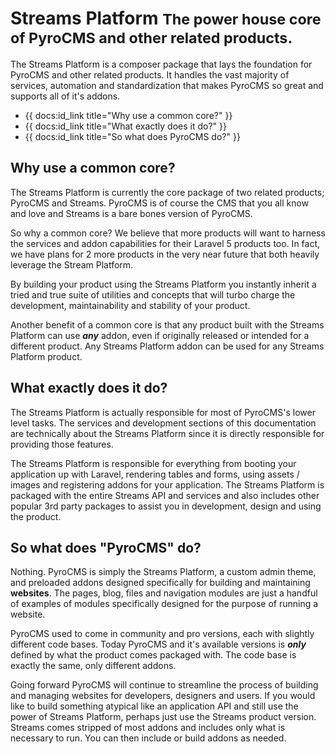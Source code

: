 # Streams Platform <small>The power house core of PyroCMS and other related products.</small>

The Streams Platform is a composer package that lays the foundation for PyroCMS and other related products. It handles the vast majority of services, automation and standardization that makes PyroCMS so great and supports all of it's addons.

* {{ docs:id_link title="Why use a common core?" }}
* {{ docs:id_link title="What exactly does it do?" }}
* {{ docs:id_link title="So what does PyroCMS do?" }}


## Why use a common core?

The Streams Platform is currently the core package of two related products; PyroCMS and Streams. PyroCMS is of course the CMS that you all know and love and Streams is a bare bones version of PyroCMS. 

So why a common core? We believe that more products will want to harness the services and addon capabilities for their Laravel 5 products too. In fact, we have plans for 2 more products in the very near future that both heavily leverage the Stream Platform.

By building your product using the Streams Platform you instantly inherit a tried and true suite of utilities and concepts that will turbo charge the development, maintainability and stability of your product.

Another benefit of a common core is that any product built with the Streams Platform can use ***any*** addon, even if originally released or intended for a different product. Any Streams Platform addon can be used for any Streams Platform product.


## What exactly does it do?

The Streams Platform is actually responsible for most of PyroCMS's lower level tasks. The services and development sections of this documentation are technically about the Streams Platform since it is directly responsible for providing those features.

The Streams Platform is responsible for everything from booting your application up with Laravel, rendering tables and forms, using assets / images and registering addons for your application. The Streams Platform is packaged with the entire Streams API and services and also includes other popular 3rd party packages to assist you in development, design and using the product.


## So what does "PyroCMS" do?

Nothing. PyroCMS is simply the Streams Platform, a custom admin theme, and preloaded addons designed specifically for building and maintaining **websites**. The pages, blog, files and navigation modules are just a handful of examples of modules specifically designed for the purpose of running a website.

PyroCMS used to come in community and pro versions, each with slightly different code bases. Today PyroCMS and it's available versions is ***only*** defined by what the product comes packaged with. The code base is exactly the same, only different addons.

Going forward PyroCMS will continue to streamline the process of building and managing websites for developers, designers and users. If you would like to build something atypical like an application API and still use the power of Streams Platform, perhaps just use the Streams product version. Streams comes stripped of most addons and includes only what is necessary to run. You can then include or build addons as needed.